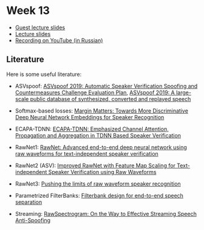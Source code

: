 # Week 13

- [Guest lecture slides](KAN_AASIST.pdf)
- [Lecture slides](https://docs.google.com/presentation/d/1-MMgEA7S2bRU64P-185BSV6GaHsJbbCDp5QvM_WyBwc/edit?usp=sharing)
- [Recording on YouTube (in Russian)](https://youtu.be/HwQlnNRQRbg)

## Literature

Here is some useful literature:

- ASVspoof: [ASVspoof 2019: Automatic Speaker Verification Spoofing and Countermeasures Challenge Evaluation Plan](https://www.asvspoof.org/asvspoof2019/asvspoof2019_evaluation_plan.pdf), [ASVspoof 2019: A large-scale public database of synthesized, converted and replayed speech](https://arxiv.org/pdf/1911.01601.pdf)

- Softmax-based losses: [Margin Matters: Towards More Discriminative Deep Neural Network Embeddings for Speaker Recognition](https://arxiv.org/pdf/1906.07317.pdf)

- ECAPA-TDNN: [ECAPA-TDNN: Emphasized Channel Attention, Propagation and Aggregation in TDNN Based Speaker Verification](https://arxiv.org/pdf/2005.07143.pdf)

- RawNet1: [RawNet: Advanced end-to-end deep neural network using raw waveforms for text-independent speaker verification](https://arxiv.org/abs/1904.08104)

- RawNet2 (ASV): [Improved RawNet with Feature Map Scaling for Text-independent Speaker Verification using Raw Waveforms](https://arxiv.org/abs/2004.00526)

- RawNet3: [Pushing the limits of raw waveform speaker recognition](https://arxiv.org/abs/2203.08488)

- Parametrized FilterBanks: [Filterbank design for end-to-end speech separation](https://arxiv.org/abs/1910.10400)

- Streaming: [RawSpectrogram: On the Way to Effective Streaming Speech Anti-Spoofing](https://ieeexplore.ieee.org/document/10271307)
